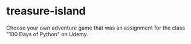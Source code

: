 # treasure-island
Choose your own adventure game that was an assignment for the class "100 Days of Python" on Udemy.  
